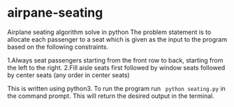 # airpane-seating
Airplane seating algorithm solve in python
The problem statement is to allocate each passenger to a seat which is given as the input to the program based on the following constraints.

1.Always seat passengers starting from the front row to back, starting from the left to the right.
2.Fill aisle seats first followed by window seats followed by center seats (any order in center seats)

This is written using python3. To run the program run ``` python seating.py``` in the command prompt. This will return the desired output in the terminal.
